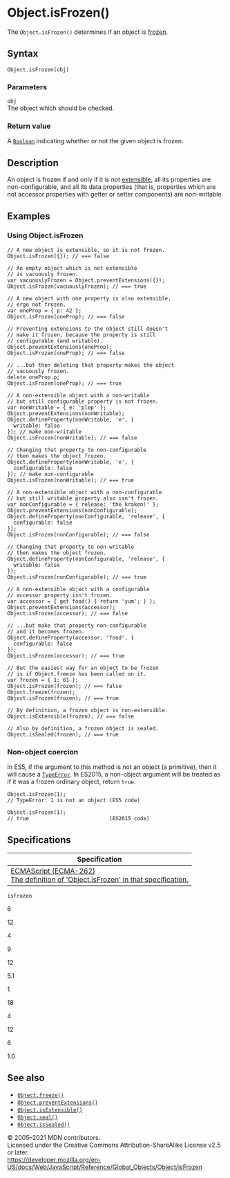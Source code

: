 Object.isFrozen()
=================

The `Object.isFrozen()` determines if an object is [frozen](freeze).

Syntax
------

    Object.isFrozen(obj)

### Parameters

`obj`  
The object which should be checked.

### Return value

A [`Boolean`](../boolean) indicating whether or not the given object is frozen.

Description
-----------

An object is frozen if and only if it is not [extensible](isextensible), all its properties are non-configurable, and all its data properties (that is, properties which are not accessor properties with getter or setter components) are non-writable.

Examples
--------

### Using Object.isFrozen

    // A new object is extensible, so it is not frozen.
    Object.isFrozen({}); // === false

    // An empty object which is not extensible
    // is vacuously frozen.
    var vacuouslyFrozen = Object.preventExtensions({});
    Object.isFrozen(vacuouslyFrozen); // === true

    // A new object with one property is also extensible,
    // ergo not frozen.
    var oneProp = { p: 42 };
    Object.isFrozen(oneProp); // === false

    // Preventing extensions to the object still doesn't
    // make it frozen, because the property is still
    // configurable (and writable).
    Object.preventExtensions(oneProp);
    Object.isFrozen(oneProp); // === false

    // ...but then deleting that property makes the object
    // vacuously frozen.
    delete oneProp.p;
    Object.isFrozen(oneProp); // === true

    // A non-extensible object with a non-writable
    // but still configurable property is not frozen.
    var nonWritable = { e: 'plep' };
    Object.preventExtensions(nonWritable);
    Object.defineProperty(nonWritable, 'e', {
      writable: false
    }); // make non-writable
    Object.isFrozen(nonWritable); // === false

    // Changing that property to non-configurable
    // then makes the object frozen.
    Object.defineProperty(nonWritable, 'e', {
      configurable: false
    }); // make non-configurable
    Object.isFrozen(nonWritable); // === true

    // A non-extensible object with a non-configurable
    // but still writable property also isn't frozen.
    var nonConfigurable = { release: 'the kraken!' };
    Object.preventExtensions(nonConfigurable);
    Object.defineProperty(nonConfigurable, 'release', {
      configurable: false
    });
    Object.isFrozen(nonConfigurable); // === false

    // Changing that property to non-writable
    // then makes the object frozen.
    Object.defineProperty(nonConfigurable, 'release', {
      writable: false
    });
    Object.isFrozen(nonConfigurable); // === true

    // A non-extensible object with a configurable
    // accessor property isn't frozen.
    var accessor = { get food() { return 'yum'; } };
    Object.preventExtensions(accessor);
    Object.isFrozen(accessor); // === false

    // ...but make that property non-configurable
    // and it becomes frozen.
    Object.defineProperty(accessor, 'food', {
      configurable: false
    });
    Object.isFrozen(accessor); // === true

    // But the easiest way for an object to be frozen
    // is if Object.freeze has been called on it.
    var frozen = { 1: 81 };
    Object.isFrozen(frozen); // === false
    Object.freeze(frozen);
    Object.isFrozen(frozen); // === true

    // By definition, a frozen object is non-extensible.
    Object.isExtensible(frozen); // === false

    // Also by definition, a frozen object is sealed.
    Object.isSealed(frozen); // === true

### Non-object coercion

In ES5, if the argument to this method is not an object (a primitive), then it will cause a [`TypeError`](../typeerror). In ES2015, a non-object argument will be treated as if it was a frozen ordinary object, return `true`.

    Object.isFrozen(1);
    // TypeError: 1 is not an object (ES5 code)

    Object.isFrozen(1);
    // true                          (ES2015 code)

Specifications
--------------

<table><thead><tr class="header"><th>Specification</th></tr></thead><tbody><tr class="odd"><td><a href="https://tc39.es/ecma262/#sec-object.isfrozen">ECMAScript (ECMA-262)<br />
<span class="small">The definition of 'Object.isFrozen' in that specification.</span></a></td></tr></tbody></table>

`isFrozen`

6

12

4

9

12

5.1

1

18

4

12

6

1.0

See also
--------

-   [`Object.freeze()`](freeze)
-   [`Object.preventExtensions()`](preventextensions)
-   [`Object.isExtensible()`](isextensible)
-   [`Object.seal()`](seal)
-   [`Object.isSealed()`](issealed)

© 2005–2021 MDN contributors.  
Licensed under the Creative Commons Attribution-ShareAlike License v2.5 or later.  
<a href="https://developer.mozilla.org/en-US/docs/Web/JavaScript/Reference/Global_Objects/Object/isFrozen" class="_attribution-link">https://developer.mozilla.org/en-US/docs/Web/JavaScript/Reference/Global_Objects/Object/isFrozen</a>
